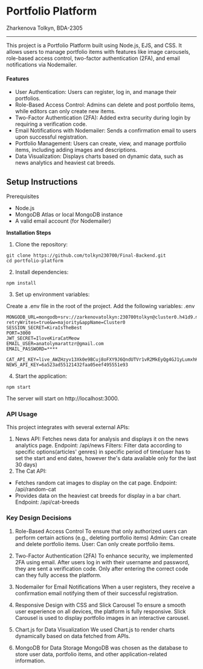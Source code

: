 # Portfolio Platform
Zharkenova Tolkyn, BDA-2305
___
This project is a Portfolio Platform built using Node.js, EJS, and CSS. It allows users to manage portfolio items with features like image carousels, role-based access control, two-factor authentication (2FA), and email notifications via Nodemailer.

#### Features
* User Authentication: Users can register, log in, and manage their portfolios.
* Role-Based Access Control: Admins can delete and post portfolio items, while editors can only create new items.
* Two-Factor Authentication (2FA): Added extra security during login by requiring a verification code.
* Email Notifications with Nodemailer: Sends a confirmation email to users upon successful registration.
* Portfolio Management: Users can create, view, and manage portfolio items, including adding images and descriptions.
* Data Visualization: Displays charts based on dynamic data, such as news analytics and heaviest cat breeds.

## Setup Instructions
Prerequisites
* Node.js
* MongoDB Atlas or local MongoDB instance
* A valid email account (for Nodemailer)

__Installation Steps__
1. Clone the repository:
```
git clone https://github.com/tolkyn230700/Final-Backend.git
cd portfolio-platform
```
2. Install dependencies:

```
npm install
```
3. Set up environment variables:

Create a .env file in the root of the project.
Add the following variables:
.env
```
MONGODB_URL=mongodb+srv://zarkenovatolkyn:230700tolkyn@cluster0.h41d9.mongodb.net/?retryWrites=true&w=majority&appName=Cluster0
SESSION_SECRET=KiraIsTheBest
PORT=3000
JWT_SECRET=IloveKiraCatMeow
EMAIL_USER=anatolymarattzr@gmail.com
EMAIL_PASSWORD=****

CAT_API_KEY=live_AWZHzyv13Xk0e9BCuj8oFXY9J6QndUTVr1vR2MkEyQg4GJ1yLumxhKgI6vx5GAKL
NEWS_API_KEY=6a523ad55121432faa05eef495551e93
```
4. Start the application:

```
npm start
```
The server will start on http://localhost:3000.


### API Usage
This project integrates with several external APIs:

1. News API:
Fetches news data for analysis and displays it on the news analytics page.
Endpoint: /api/news
Filters:
Filter data according to specific options(articles' genres) in specific period of time(user has to set the start and end dates, however the's data available only for the last 30 days)
2. The Cat API:
* Fetches random cat images to display on the cat page.
Endpoint: /api/random-cat
* Provides data on the heaviest cat breeds for display in a bar chart.
Endpoint: /api/cat-breeds


### Key Design Decisions
1. Role-Based Access Control
To ensure that only authorized users can perform certain actions (e.g., deleting portfolio items)
Admin: Can create and delete portfolio items.
User: Can only create portfolio items.
2. Two-Factor Authentication (2FA)
To enhance security, we implemented 2FA using email. After users log in with their username and password, they are sent a verification code. Only after entering the correct code can they fully access the platform.

3. Nodemailer for Email Notifications
When a user registers, they receive a confirmation email notifying them of their successful registration.

4. Responsive Design with CSS and Slick Carousel
To ensure a smooth user experience on all devices, the platform is fully responsive. Slick Carousel is used to display portfolio images in an interactive carousel.

5. Chart.js for Data Visualization
We used Chart.js to render charts dynamically based on data fetched from APIs.

6. MongoDB for Data Storage
MongoDB was chosen as the database to store user data, portfolio items, and other application-related information.

